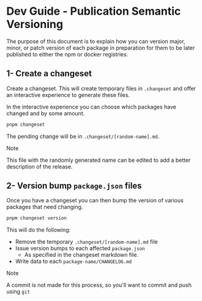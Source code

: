 # Dev Guide - Publication Semantic Versioning

The purpose of this document is to explain how you can version major, minor, or patch version of each package in preparation for them to be later published to either the npm or docker registries. 

## 1- Create a changeset

Create a changeset.  This will create temporary files in `.changeset` and offer an interactive experience to generate these files.

In the interactive experience you can choose which packages have changed and by some amount.

```sh
pnpm changeset
```

The pending change will be in `.changeset/[random-name].md`.

> [!NOTE]
> This file with the randomly generated name can be edited to add a better description of the release.


## 2- Version bump `package.json` files

Once you have a changeset you can then bump the version of various packages that need changing.

```sh
pnpm changeset version
```

This will do the following: 
- Remove the temporary `.changeset/[random-name].md` file
- Issue version bumps to each affected `package.json`
  - As specified in the changeset markdown file. 
- Write data to each `package-name/CHANGELOG.md`

> [!NOTE]
> A commit is not made for this process, so you'll want to commit and push using `git`


